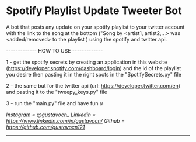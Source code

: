 # Spotify Playlist Update Tweeter Bot
 A bot that posts any update on your spotify playlist to your twitter account  with the link to the song at the bottom ("Song <songname> by <artist1, artist2,...> was <added/removed> to the playlist <songlink>) using the spotify and twitter api.


------------- HOW TO USE -------------

1 - get the spotify secrets by creating an application in this website (https://developer.spotify.com/dashboard/login) and the id of the playlist you desire then pasting it in the right spots in the "SpotifySecrets.py" file

2 - the same but for the twitter api (url: https://developer.twitter.com/en) and pasting it to the "tweepy_keys.py" file

3 - run the "main.py" file and have fun *u*

*Instagram = @gustavocn_*
*Linkedin = https://www.linkedin.com/in/gustavocn/*
*Github = https://github.com/gustavocn121*

------------------------------------------------------------------------------------------------------------------------------------------------------